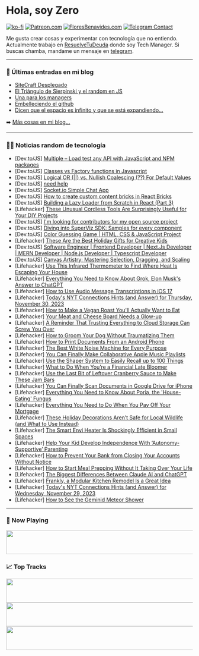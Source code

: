 # Hola, soy Zero

[![ko-fi](https://ko-fi.com/img/githubbutton_sm.svg)](https://ko-fi.com/J3J4N0LUK)
[![Patreon.com](https://img.shields.io/endpoint.svg?url=https%3A%2F%2Fshieldsio-patreon.vercel.app%2Fapi%3Fusername%3Dzerodragon%26type%3Dpatrons&style=for-the-badge)](https://patreon.com/zerodragon)
[![FloresBenavides.com](https://img.shields.io/website?down_message=oops&label=MiBlog&style=for-the-badge&up_message=online&url=https%3A%2F%2Ffloresbenavides.com)](https://floresbenavides.com)
[![Telegram Contact](https://img.shields.io/badge/escr%C3%ADbeme-ZeroDragon-%2326A5E4?style=for-the-badge&logo=telegram)](https://t.me/zerodragon)

Me gusta crear cosas y experimentar con tecnología que no entiendo.
Actualmente trabajo en [ResuelveTuDeuda](http://github.com/resuelve) donde soy Tech Manager.
Si buscas chamba, mandame un mensaje en [telegram](https://t.me/zerodragon).

---

### 📕 Últimas entradas en mi blog
<!-- BLOG-POST-LIST:START -->
- [SiteCraft Desplegado](https://floresbenavides.com/sitecraft-desplegado/)
- [El Triángulo de Sierpinski y el random en JS](https://floresbenavides.com/el-triangulo-de-sierpinski-y-el-random-en-js/)
- [Una para los managers](https://floresbenavides.com/una-para-los-managers/)
- [Embelleciendo el github](https://floresbenavides.com/embelleciendo-el-github/)
- [Dicen que el espacio es infinito y que se está expandiendo…](https://floresbenavides.com/dicen-que-el-espacio-es-infinito-y-que-se-esta-expandiendo/)
<!-- BLOG-POST-LIST:END -->

➡️ [Más cosas en mi blog...](https://floresbenavides.com)

---

### 👨‍💻 Noticias random de tecnología
<!-- TECH-POSTS:START -->
- [Dev.to/JS] [Multiple – Load test any API with JavaScript and NPM packages](https://dev.to/yev_yev_yev/multiple-load-test-any-api-with-javascript-and-npm-packages-5cib)
- [Dev.to/JS] [Classes vs Factory functions in Javascript](https://dev.to/snevy1/classes-vs-factory-functions-in-javascript-4fjn)
- [Dev.to/JS] [Logical OR &lpar;||&rpar; vs. Nullish Coalescing &lpar;??&rpar; For Default Values](https://dev.to/shameel/logical-or-vs-nullish-coalescing-for-default-values-53b0)
- [Dev.to/JS] [need help](https://dev.to/uch223/need-help-3dp9)
- [Dev.to/JS] [Socket.io Simple Chat App](https://dev.to/rishikesh00760/socketio-simple-chat-app-3g8)
- [Dev.to/JS] [How to create custom content bricks in React Bricks](https://dev.to/dsalinasgardon/how-to-create-custom-content-bricks-in-react-bricks-cd5)
- [Dev.to/JS] [Building a Lazy Loader from Scratch in React &lpar;Part 3&rpar;](https://dev.to/codeguage/building-a-lazy-loader-from-scratch-in-react-part-3-5j4)
- [Lifehacker] [These Unusual Cordless Tools Are Surprisingly Useful for Your DIY Projects](https://lifehacker.com/home/unusual-diy-cordless-tools)
- [Dev.to/JS] [I&#39;m looking for contributors for my open source project](https://dev.to/jacklehamster/im-looking-for-contributors-for-my-open-source-project-33ac)
- [Dev.to/JS] [Diving into SuperViz SDK: Samples for every component](https://dev.to/superviz/diving-into-superviz-sdk-samples-for-every-component-2pma)
- [Dev.to/JS] [Color Guessing Game | HTML, CSS &amp; JavaScript Project](https://dev.to/codingcss/color-guessing-game-html-css-javascript-project-33hk)
- [Lifehacker] [These Are the Best Holiday Gifts for Creative Kids](https://lifehacker.com/money/holiday-gifts-creative-kids)
- [Dev.to/JS] [Software Engineer | Frontend Developer | Next.Js Developer | MERN Developer | Node.js Developer | Typescript Developer](https://dev.to/mdasikur/software-engineer-frontend-developer-nextjs-developer-mern-developer-nodejs-developer-typescript-developer-3hgf)
- [Dev.to/JS] [Canvas Artistry: Mastering Selection, Dragging, and Scaling](https://dev.to/leo_song/canvas-artistry-mastering-selection-dragging-and-scaling-5chb)
- [Lifehacker] [Use This Infrared Thermometer to Find Where Heat Is Escaping Your House](https://lifehacker.com/home/infrared-thermometer-drafts)
- [Lifehacker] [Everything You Need to Know About Grok, Elon Musk&#39;s Answer to ChatGPT](https://lifehacker.com/tech/what-is-grok-elon-musks-answer-to-chatgpt)
- [Lifehacker] [How to Use Audio Message Transcriptions in iOS 17](https://lifehacker.com/tech/how-to-use-audio-message-transcripts-in-ios-17)
- [Lifehacker] [Today&#39;s NYT Connections Hints &lpar;and Answer&rpar; for Thursday, November 30, 2023](https://lifehacker.com/entertainment/nyt-connections-answer-today-november-30-2023)
- [Lifehacker] [How to Make a Vegan Roast You&#39;ll Actually Want to Eat](https://lifehacker.com/how-to-make-a-vegan-roast-youll-actually-want-to-eat-1830335306)
- [Lifehacker] [Your Meat and Cheese Board Needs a Glow-up](https://lifehacker.com/food-drink/best-charcuterie-board-ingredients)
- [Lifehacker] [A Reminder That Trusting Everything to Cloud Storage Can Screw You Over](https://lifehacker.com/tech/dont-rely-only-on-cloud-storage)
- [Lifehacker] [How to Groom Your Dog Without Traumatizing Them](https://lifehacker.com/how-to-groom-your-dog-at-home-without-traumatizing-them-1847867963)
- [Lifehacker] [How to Print Documents From an Android Phone](https://lifehacker.com/tech/how-to-print-from-android-phone)
- [Lifehacker] [The Best White Noise Machine for Every Purpose](https://lifehacker.com/health/the-best-white-noise-machines-for-sleep-and-focus)
- [Lifehacker] [You Can Finally Make Collaborative Apple Music Playlists](https://lifehacker.com/tech/how-to-create-shared-apple-music-playlists)
- [Lifehacker] [Use the Shaper System to Easily Recall up to 100 Things](https://lifehacker.com/family/shaper-system-memory-technique)
- [Lifehacker] [What to Do When You’re a Financial Late Bloomer](https://lifehacker.com/money/what-to-do-when-youre-a-financial-late-bloomer)
- [Lifehacker] [Use the Last Bit of Leftover Cranberry Sauce to Make These Jam Bars](https://lifehacker.com/food-drink/use-your-leftover-cranberry-sauce-in-this-cranberry-jam-bars-recipe)
- [Lifehacker] [You Can Finally Scan Documents in Google Drive for iPhone](https://lifehacker.com/tech/how-to-scan-documents-in-google-drive-for-iphone)
- [Lifehacker] [Everything You Need to Know About Poria, the &#39;House-Eating&#39; Fungus](https://lifehacker.com/home/poria-house-eating-fungus)
- [Lifehacker] [Everything You Need to Do When You Pay Off Your Mortgage](https://lifehacker.com/money/pay-off-mortgage-how-to-prepare)
- [Lifehacker] [These Holiday Decorations Aren’t Safe for Local Wildlife &lpar;and What to Use Instead&rpar;](https://lifehacker.com/home/holiday-decorations-that-are-not-safe-for-wildlife)
- [Lifehacker] [The Smart Envi Heater Is Shockingly Efficient in Small Spaces](https://lifehacker.com/tech/smart-envi-heater-review)
- [Lifehacker] [Help Your Kid Develop Independence With ‘Autonomy-Supportive’ Parenting](https://lifehacker.com/family/autonomy-supportive-parenting)
- [Lifehacker] [How to Prevent Your Bank from Closing Your Accounts Without Notice](https://lifehacker.com/money/how-to-prevent-your-bank-from-closing-your-accounts)
- [Lifehacker] [How to Start Meal Prepping Without It Taking Over Your Life](https://lifehacker.com/how-to-start-meal-prepping-without-it-taking-over-your-1849555451)
- [Lifehacker] [The Biggest Differences Between Claude AI and ChatGPT](https://lifehacker.com/tech/claude-ai-versus-chatgpt-which-is-better)
- [Lifehacker] [Frankly, a Modular Kitchen Remodel Is a Great Idea](https://lifehacker.com/home/modular-kitchen-remodel)
- [Lifehacker] [Today&#39;s NYT Connections Hints &lpar;and Answer&rpar; for Wednesday, November 29, 2023](https://lifehacker.com/entertainment/nyt-connections-answer-today-november-29-2023)
- [Lifehacker] [How to See the Geminid Meteor Shower](https://lifehacker.com/science/how-to-see-the-geminid-meteor-shower)<!-- TECH-POSTS:END -->

---

### 🎵 Now Playing
<a href="https://spotify-now-playing-dun.vercel.app/now-playing?open"><img src="https://spotify-now-playing-dun.vercel.app/now-playing" width="540" height="64"></a>

### 📈 Top Tracks
<a href="https://spotify-now-playing-dun.vercel.app/top-tracks?i=1&open"><img src="https://spotify-now-playing-dun.vercel.app/top-tracks?i=1" width="540" height="64"></a>
<a href="https://spotify-now-playing-dun.vercel.app/top-tracks?i=2&open"><img src="https://spotify-now-playing-dun.vercel.app/top-tracks?i=2" width="540" height="64"></a>
<a href="https://spotify-now-playing-dun.vercel.app/top-tracks?i=3&open"><img src="https://spotify-now-playing-dun.vercel.app/top-tracks?i=3" width="540" height="64"></a>
